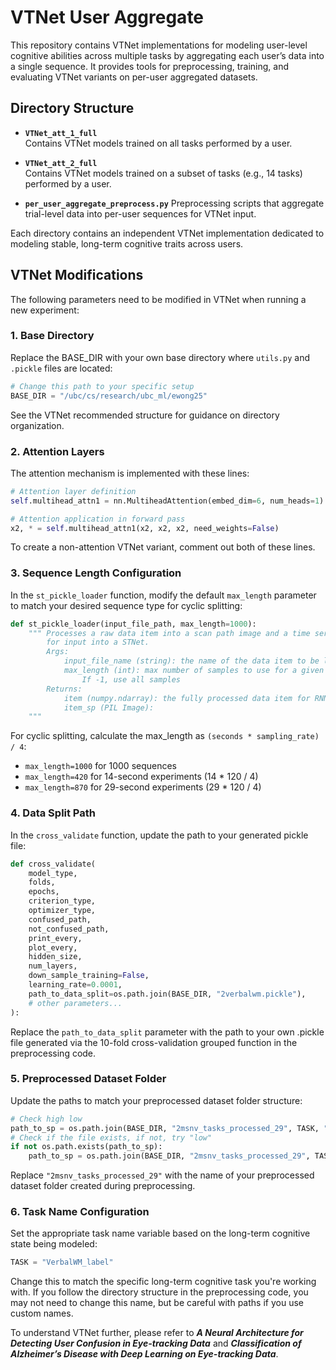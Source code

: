 # VTNet User Aggregate

This repository contains VTNet implementations for modeling user-level cognitive abilities across multiple tasks by aggregating each user’s data into a single sequence. It provides tools for preprocessing, training, and evaluating VTNet variants on per-user aggregated datasets.


## Directory Structure
- **`VTNet_att_1_full`**  
  Contains VTNet models trained on all tasks performed by a user.

- **`VTNet_att_2_full`**  
  Contains VTNet models trained on a subset of tasks (e.g., 14 tasks) performed by a user.

- **`per_user_aggregate_preprocess.py`**
  Preprocessing scripts that aggregate trial-level data into per-user sequences for VTNet input.

Each directory contains an independent VTNet implementation dedicated to modeling stable, long-term cognitive traits across users.

## VTNet Modifications 
The following parameters need to be modified in VTNet when running a new experiment:

### 1. Base Directory
Replace the BASE_DIR with your own base directory where `utils.py` and `.pickle` files are located:

```python
# Change this path to your specific setup
BASE_DIR = "/ubc/cs/research/ubc_ml/ewong25"
```

See the VTNet recommended structure for guidance on directory organization.

### 2. Attention Layers
The attention mechanism is implemented with these lines:

```python
# Attention layer definition
self.multihead_attn1 = nn.MultiheadAttention(embed_dim=6, num_heads=1)

# Attention application in forward pass
x2, * = self.multihead_attn1(x2, x2, x2, need_weights=False)
```

To create a non-attention VTNet variant, comment out both of these lines.

### 3. Sequence Length Configuration
In the `st_pickle_loader` function, modify the default `max_length` parameter to match your desired sequence type for cyclic splitting:

```python
def st_pickle_loader(input_file_path, max_length=1000):
    """ Processes a raw data item into a scan path image and a time series
        for input into a STNet.
        Args:
            input_file_name (string): the name of the data item to be loaded
            max_length (int): max number of samples to use for a given item.
                If -1, use all samples
        Returns:
            item (numpy.ndarray): the fully processed data item for RNN input
            item_sp (PIL Image):
    """
```

For cyclic splitting, calculate the max_length as `(seconds * sampling_rate) / 4`:
- `max_length=1000` for 1000 sequences
- `max_length=420` for 14-second experiments (14 * 120 / 4)
- `max_length=870` for 29-second experiments (29 * 120 / 4)

### 4. Data Split Path
In the `cross_validate` function, update the path to your generated pickle file:

```python
def cross_validate(
    model_type,
    folds,
    epochs,
    criterion_type,
    optimizer_type,
    confused_path,
    not_confused_path,
    print_every,
    plot_every,
    hidden_size,
    num_layers,
    down_sample_training=False,
    learning_rate=0.0001,
    path_to_data_split=os.path.join(BASE_DIR, "2verbalwm.pickle"),
    # other parameters...
):
```

Replace the `path_to_data_split` parameter with the path to your own .pickle file generated via the 10-fold cross-validation grouped function in the preprocessing code.

### 5. Preprocessed Dataset Folder
Update the paths to match your preprocessed dataset folder structure:

```python
# Check high low
path_to_sp = os.path.join(BASE_DIR, "2msnv_tasks_processed_29", TASK, "high", "images", filename + '.png')
# Check if the file exists, if not, try "low"
if not os.path.exists(path_to_sp):
    path_to_sp = os.path.join(BASE_DIR, "2msnv_tasks_processed_29", TASK, "low", "images", filename + '.png')
```

Replace `"2msnv_tasks_processed_29"` with the name of your preprocessed dataset folder created during preprocessing.

### 6. Task Name Configuration
Set the appropriate task name variable based on the long-term cognitive state being modeled:

```python
TASK = "VerbalWM_label"
```

Change this to match the specific long-term cognitive task you're working with. If you follow the directory structure in the preprocessing code, you may not need to change this name, but be careful with paths if you use custom names.



To understand VTNet further, please refer to **_A Neural Architecture for Detecting User Confusion in Eye-tracking Data_** and **_Classification of Alzheimer’s Disease with Deep Learning on Eye-tracking Data_**.

